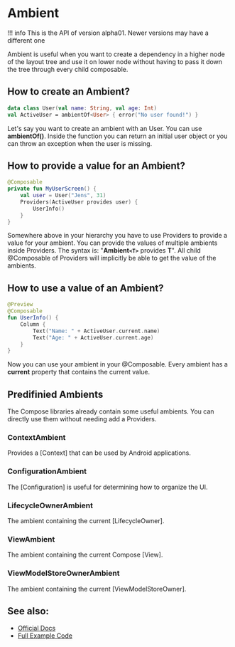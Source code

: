 # Ambient
!!! info
    This is the API of version alpha01. Newer versions may have a different one

Ambient is useful when you want to create a dependency in a higher node of the layout tree and use it on lower node without having to
pass it down the tree through every child composable.

## How to create an Ambient?
```kotlin
data class User(val name: String, val age: Int)
val ActiveUser = ambientOf<User> { error("No user found!") }
```
Let's say you want to create an ambient with an User. You can use **ambientOf()**. Inside the function you can return an initial user object
 or you can throw an exception when the user is missing.

## How to provide a value for an Ambient?

```kotlin
@Composable
private fun MyUserScreen() {
    val user = User("Jens", 31)
    Providers(ActiveUser provides user) {
        UserInfo()
    }
}
```
Somewhere above in your hierarchy you have to use Providers to provide a value for your ambient. You can provide the values of multiple ambients inside Providers.
The syntax is: "**Ambient`<T>`** provides **T**".
All child @Composable of Providers will implicitly be able to get the value of the ambients.

## How to use a value of an Ambient?

```kotlin
@Preview
@Composable
fun UserInfo() {
    Column {
        Text("Name: " + ActiveUser.current.name)
        Text("Age: " + ActiveUser.current.age)
    }
}
```

Now you can use your ambient in your @Composable. Every ambient has a **current** property that contains the current value.

## Predifinied Ambients
The Compose libraries already contain some useful ambients. You can directly use them without needing add a Providers.

### ContextAmbient
Provides a [Context] that can be used by Android applications.

### ConfigurationAmbient
The [Configuration] is useful for determining how to organize the UI.

### LifecycleOwnerAmbient
The ambient containing the current [LifecycleOwner].

### ViewAmbient
 The ambient containing the current Compose [View].

### ViewModelStoreOwnerAmbient
The ambient containing the current [ViewModelStoreOwner].



## See also:
* [Official Docs](https://developer.android.com/reference/kotlin/androidx/compose/Ambient)
* [Full Example Code](https://github.com/Foso/Jetpack-Compose-Playground/blob/master/compose/src/main/java/de/jensklingenberg/jetpackcomposeplayground/ui/github/general/AmbientExample.kt)

